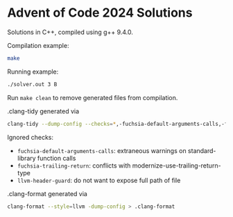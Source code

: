 # Advent of Code 2024 Solutions

Solutions in C++, compiled using g++ 9.4.0.

Compilation example:

```sh
make
```

Running example:

```sh
./solver.out 3 B
```

Run `make clean` to remove generated files from compilation.

.clang-tidy generated via

```sh
clang-tidy --dump-config --checks=*,-fuchsia-default-arguments-calls,-fuchsia-trailing-return,-llvm-header-guard -- --std=c++20 > .clang-tidy
```

Ignored checks:

- `fuchsia-default-arguments-calls`: extraneous warnings on standard-library function calls
- `fuchsia-trailing-return`: conflicts with modernize-use-trailing-return-type
- `llvm-header-guard`: do not want to expose full path of file

.clang-format generated via

```sh
clang-format --style=llvm -dump-config > .clang-format
```
